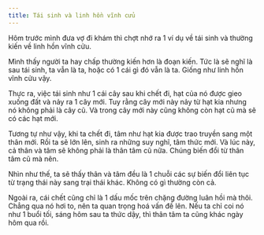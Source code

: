 ```yaml
---
title: Tái sinh và linh hồn vĩnh cửu
---
```


Hôm trước mình đưa vợ đi khám thì chợt nhớ ra 1 ví dụ về tái sinh và thường kiến về linh hồn vĩnh cửu.

Mình thấy người ta hay chấp thường kiến hơn là đoạn kiến. Tức là sẽ nghĩ là sau tái sinh, ta vẫn là ta, hoặc có 1 cái gì đó vẫn là ta. Giống như linh hồn vĩnh cửu vậy.

Thực ra, việc tái sinh như 1 cái cây sau khi chết đi, hạt của nó được gieo xuống đất và nảy ra 1 cây mới. Tuy rằng cây mới này nảy từ hạt kia nhưng nó không phải là cây cũ. Và trong cây mới này cũng không còn hạt cũ mà sẽ có các hạt mới.

Tương tự như vậy, khi ta chết đi, tâm như hạt kia được trao truyền sang một thân mới. Rồi ta sẽ lớn lên, sinh ra những suy nghĩ, tâm thức mới. Và lúc này, cả thân và tâm sẽ không phải là thân tâm cũ nữa. Chúng biến đổi từ thân tâm cũ mà nên.

Nhìn như thế, ta sẽ thấy thân và tâm đều là 1 chuỗi các sự biến đổi liên tục từ trạng thái này sang trại thái khác. Không có gì thường còn cả.

Ngoài ra, cái chết cũng chỉ là 1 dấu mốc trên chặng đường luân hồi mà thôi. Chẳng qua nó hơi to, nên ta quan trọng hoá vấn đề lên. Nếu ta chỉ coi nó như 1 buổi tối, sáng hôm sau ta thức dậy, thì thân tâm ta cũng khác ngày hôm qua rồi.